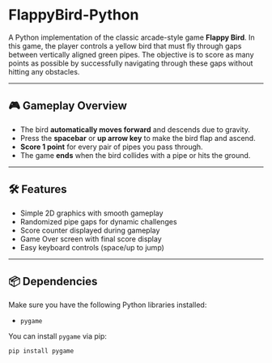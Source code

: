 # FlappyBird-Python

A Python implementation of the classic arcade-style game **Flappy Bird**. In this game, the player controls a yellow bird that must fly through gaps between vertically aligned green pipes. The objective is to score as many points as possible by successfully navigating through these gaps without hitting any obstacles.

---

## 🎮 Gameplay Overview

- The bird **automatically moves forward** and descends due to gravity.
- Press the **spacebar** or **up arrow key** to make the bird flap and ascend.
- **Score 1 point** for every pair of pipes you pass through.
- The game **ends** when the bird collides with a pipe or hits the ground.

---

## 🛠️ Features

- Simple 2D graphics with smooth gameplay
- Randomized pipe gaps for dynamic challenges
- Score counter displayed during gameplay
- Game Over screen with final score display
- Easy keyboard controls (space/up to jump)

---

## 📦 Dependencies

Make sure you have the following Python libraries installed:

- `pygame`

You can install `pygame` via pip:

```bash
pip install pygame
